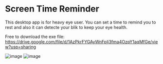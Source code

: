 # Screen Time Reminder

This desktop app is for heavy eye user. You can set a time to remind you to rest and also it can detecte your blik to keep your eye health.

Free to download the exe file:
https://drive.google.com/file/d/1AzPkrFYGAyWnFplj3fma4OzpY1aqMfGe/view?usp=sharing

![image](https://github.com/user-attachments/assets/a8deb874-1eca-44f5-8d5c-0973e8c46529) ![image](https://github.com/user-attachments/assets/c955fec5-1fdc-4d57-9465-2d3477085f18)

